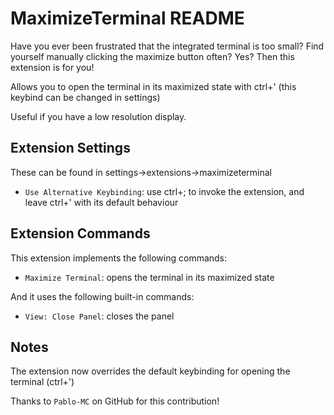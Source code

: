 # MaximizeTerminal README

Have you ever been frustrated that the integrated terminal is too small? Find yourself manually clicking the maximize button often? Yes? Then this extension is for you! 

Allows you to open the terminal in its maximized state with ctrl+' (this keybind can be changed in settings)

Useful if you have a low resolution display.

## Extension Settings

These can be found in settings->extensions->maximizeterminal

* `Use Alternative Keybinding`: use ctrl+; to invoke the extension, and leave ctrl+' with its default behaviour

## Extension Commands

This extension implements the following commands:

* `Maximize Terminal`: opens the terminal in its maximized state

And it uses the following built-in commands:

* `View: Close Panel`: closes the panel

## Notes

The extension now overrides the default keybinding for opening the terminal (ctrl+')

Thanks to `Pablo-MC` on GitHub for this contribution!